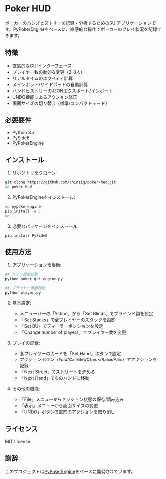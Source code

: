 # Poker HUD

ポーカーのハンズヒストリーを記録・分析するためのGUIアプリケーションです。PyPokerEngineをベースに、直感的な操作でポーカーのプレイ状況を記録できます。

## 特徴

- 直感的なGUIインターフェース
- プレイヤー数の動的な変更（2-8人）
- リアルタイムのエクイティ計算
- メインポット/サイドポットの自動計算
- ハンドヒストリーのJSONエクスポート/インポート
- UNDO機能によるアクション修正
- 画面サイズの切り替え（標準/コンパクトモード）

## 必要要件

- Python 3.x
- PySide6
- PyPokerEngine

## インストール

1. リポジトリをクローン:
```bash
git clone https://github.com/chinsig/poker-hud.git
cd poker-hud
```

2. PyPokerEngineをインストール:
```bash
cd pypokerengine
pip install -e .
cd ..
```

3. 必要なパッケージをインストール:
```bash
pip install PySide6
```

## 使用方法

1. アプリケーションを起動:
```bash
## メイン画面起動
python poker_gui_engine.py

## プライヤー画面起動
python player.py
```

2. 基本設定:
   - メニューバーの「Action」から「Set Blinds」でブラインド額を設定
   - 「Set Stacks」で全プレイヤーのスタックを設定
   - 「Set BU」でディーラーポジションを設定
   - 「Change number of players」でプレイヤー数を変更

3. プレイの記録:
   - 各プレイヤーのカードを「Set Hand」ボタンで設定
   - アクションボタン（Fold/Call/Bet/Check/Raise/Allin）でアクションを記録
   - 「Next Street」でストリートを進める
   - 「Next Hand」で次のハンドに移動

4. その他の機能:
   - 「File」メニューからセッション状態の保存/読み込み
   - 「表示」メニューから画面サイズの変更
   - 「UNDO」ボタンで直前のアクションを取り消し

## ライセンス

MIT License

## 謝辞

このプロジェクトは[PyPokerEngine](https://github.com/ishikota/PyPokerEngine)をベースに開発されています。
